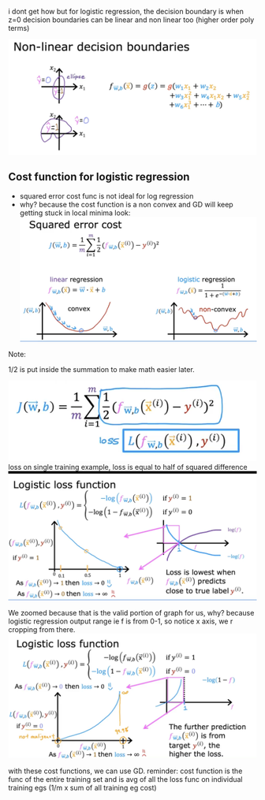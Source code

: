 i dont get how but for logistic regression, the decision boundary is when z=0
decision boundaries can be linear and non linear too (higher order poly terms)

![](../../attachments/Pasted%20image%2020250819210020.png)

## Cost function for logistic regression

- squared error cost func is not ideal for log regression
- why? because the cost function is a non convex and GD will keep getting stuck in local minima look:
![](../../attachments/Pasted%20image%2020250819210358.png)

Note:

1/2 is put inside the summation to make math easier later.

![](../../attachments/Pasted%20image%2020250819210811.png)
loss on single training example, loss is equal to half of squared difference
![](../../attachments/Pasted%20image%2020250819211225.png)

We zoomed because that is the valid portion of graph for us, why? because logistic regression output range ie f is from 0-1, so notice x axis, we r cropping from there.
![](../../attachments/Pasted%20image%2020250819211500.png)

with these cost functions, we can use GD.
reminder: cost function is the func of the entire training set and is avg of all the loss func on individual training egs (1/m x sum of all training eg cost)



